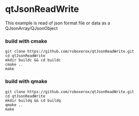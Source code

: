 # qtJsonReadWrite
  This example is read of json format file or data as a QJsonArray/QJsonObject



### build with cmake

    git clone https://github.com/roboxerox/qtJsonReadWrite.git
    cd qtJsonReadWrite
    mkdir buildc && cd buildc
    cmake ..
    make
  
  
### build with qmake

    git clone https://github.com/roboxerox/qtJsonReadWrite.git
    cd qtJsonReadWrite
    mkdir buildq && cd buildq
    qmake ..
    make
